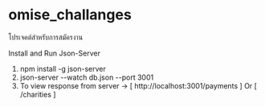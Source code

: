 # omise_challanges
โปรเจคต์สำหรับการสมัครงาน

Install and Run Json-Server
1. npm install -g json-server
2. json-server --watch db.json --port 3001
3. To view response from server -> [ http://localhost:3001/payments ] Or [ /charities ]
